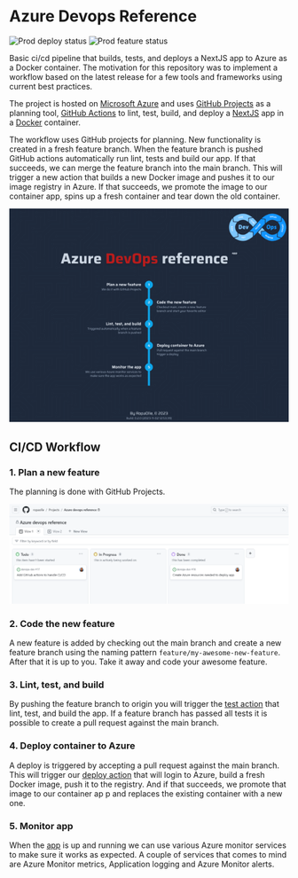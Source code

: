 # Azure Devops Reference

![Prod deploy status](https://github.com/ropaolle/azure-devops-reference/actions/workflows/cd-azure-prod.yml/badge.svg)
![Prod feature status](https://github.com/ropaolle/azure-devops-reference/actions/workflows/ci-github-prod.yml/badge.svg)

Basic ci/cd pipeline that builds, tests, and deploys a NextJS app to Azure as a Docker container. The motivation for this repository was to implement a workflow based on the latest release for a few tools and frameworks using current best practices.

The project is hosted on [Microsoft Azure](https://azure.microsoft.com/) and uses [GitHub Projects](https://docs.github.com/en/issues/planning-and-tracking-with-projects/learning-about-projects/about-projects) as a planning tool, [GitHub Actions](https://github.com/features/actions) to lint, test, build, and deploy a [NextJS](https://nextjs.org/) app in a [Docker](https://www.docker.com/) container.

The workflow uses GitHub projects for planning. New functionality is created in a fresh feature branch. When the feature branch is pushed GitHub actions automatically run lint, tests and build our app. If that succeeds, we can merge the feature branch into the main branch. This will trigger a new action that builds a new Docker image and pushes it to our image registry in Azure. If that succeeds, we promote the image to our container app, spins up a fresh container and tear down the old container.

[![Demo app](images/demo-app.png)](https://devops.ropaolle.se)

<!-- ## Used tools and services

- Cloudflare -->

## CI/CD Workflow

### 1. Plan a new feature

The planning is done with GitHub Projects.

![github-projects-board](images/github-projects-board.png)

### 2. Code the new feature

A new feature is added by checking out the main branch and create a new feature branch using the naming pattern `feature/my-awesome-new-feature`. After that it is up to you. Take it away and code your awesome feature.

### 3. Lint, test, and build

By pushing the feature branch to origin you will trigger the [test action](.github/workflows/ci-github-prod.yml) that lint, test, and build the app. If a feature branch has passed all tests it is possible to create a pull request against the main branch.

### 4. Deploy container to Azure

A deploy is triggered by accepting a pull request against the main branch. This will trigger our [deploy action](.github/workflows/cd-azure-prod.yml) that will login to Azure, build a fresh Docker image, push it to the registry. And if that succeeds, we promote that image to our container ap p and replaces the existing container with a new one.

### 5. Monitor app

When the [app](https://devops.ropaolle.se) is up and running we can use various Azure monitor services to make sure it works as expected. A couple of services that comes to mind are Azure Monitor metrics, Application logging and Azure Monitor alerts.
